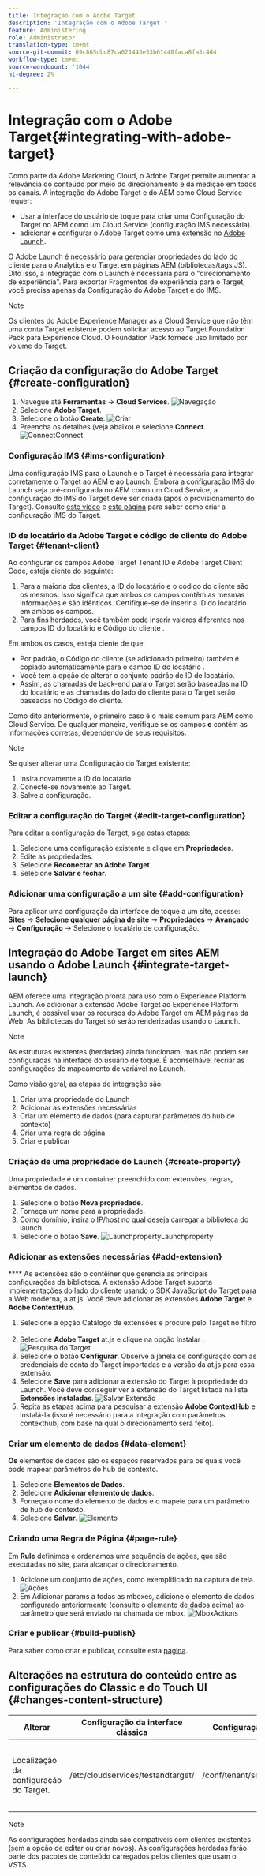 ```yaml
---
title: Integração com o Adobe Target
description: 'Integração com o Adobe Target '
feature: Administering
role: Administrator
translation-type: tm+mt
source-git-commit: 69c865dbc87ca021443e53b61440faca8fa3c4d4
workflow-type: tm+mt
source-wordcount: '1044'
ht-degree: 2%

---
```



# Integração com o Adobe Target{#integrating-with-adobe-target}

Como parte da Adobe Marketing Cloud, o Adobe Target permite aumentar a relevância do conteúdo por meio do direcionamento e da medição em todos os canais. A integração do Adobe Target e do AEM como Cloud Service requer:

* Usar a interface do usuário de toque para criar uma Configuração do Target no AEM como um Cloud Service (configuração IMS necessária).
* adicionar e configurar o Adobe Target como uma extensão no [Adobe Launch](https://docs.adobe.com/content/help/en/launch/using/intro/get-started/quick-start.html).

O Adobe Launch é necessário para gerenciar propriedades do lado do cliente para o Analytics e o Target em páginas AEM (bibliotecas/tags JS). Dito isso, a integração com o Launch é necessária para o &quot;direcionamento de experiência&quot;. Para exportar Fragmentos de experiência para o Target, você precisa apenas da Configuração do Adobe Target e do IMS.

>[!NOTE]
>
>Os clientes do Adobe Experience Manager as a Cloud Service que não têm uma conta Target existente podem solicitar acesso ao Target Foundation Pack para Experience Cloud. O Foundation Pack fornece uso limitado por volume do Target.

## Criação da configuração do Adobe Target {#create-configuration}

1. Navegue até **Ferramentas** → **Cloud Services**.
   ![](assets/cloudservice1.png "Navegação")
2. Selecione **Adobe Target**.
3. Selecione o botão **Create**.
   ![](assets/tenant1.png "Criar")
4. Preencha os detalhes (veja abaixo) e selecione **Connect**.
   ![](assets/open_screen1.png "ConnectConnect")

### Configuração IMS {#ims-configuration}

Uma configuração IMS para o Launch e o Target é necessária para integrar corretamente o Target ao AEM e ao Launch. Embora a configuração IMS do Launch seja pré-configurada no AEM como um Cloud Service, a configuração do IMS do Target deve ser criada (após o provisionamento do Target). Consulte [este vídeo](https://helpx.adobe.com/experience-manager/kt/sites/using/aem-sites-target-standard-technical-video-understand.html) e [esta página](https://docs.adobe.com/content/help/en/experience-manager-65/administering/integration/integration-ims-adobe-io.html) para saber como criar a configuração IMS do Target.

### ID de locatário da Adobe Target e código de cliente do Adobe Target {#tenant-client}

Ao configurar os campos Adobe Target Tenant ID e Adobe Target Client Code, esteja ciente do seguinte:

1. Para a maioria dos clientes, a ID do locatário e o código do cliente são os mesmos. Isso significa que ambos os campos contêm as mesmas informações e são idênticos. Certifique-se de inserir a ID do locatário em ambos os campos.
2. Para fins herdados, você também pode inserir valores diferentes nos campos ID do locatário e Código do cliente .

Em ambos os casos, esteja ciente de que:

* Por padrão, o Código do cliente (se adicionado primeiro) também é copiado automaticamente para o campo ID do locatário .
* Você tem a opção de alterar o conjunto padrão de ID de locatário.
* Assim, as chamadas de back-end para o Target serão baseadas na ID do locatário e as chamadas do lado do cliente para o Target serão baseadas no Código do cliente.

Como dito anteriormente, o primeiro caso é o mais comum para AEM como Cloud Service. De qualquer maneira, verifique se os campos **e** contêm as informações corretas, dependendo de seus requisitos.

>[!NOTE]
>
> Se quiser alterar uma Configuração do Target existente:
>
> 1. Insira novamente a ID do locatário.
> 2. Conecte-se novamente ao Target.
> 3. Salve a configuração.


### Editar a configuração do Target {#edit-target-configuration}

Para editar a configuração do Target, siga estas etapas:

1. Selecione uma configuração existente e clique em **Propriedades**.
2. Edite as propriedades.
3. Selecione **Reconectar ao Adobe Target**.
4. Selecione **Salvar e fechar**.

### Adicionar uma configuração a um site {#add-configuration}

Para aplicar uma configuração da interface de toque a um site, acesse: **Sites** → **Selecione qualquer página de site** → **Propriedades** → **Avançado** → **Configuração** → Selecione o locatário de configuração.

## Integração do Adobe Target em sites AEM usando o Adobe Launch {#integrate-target-launch}

AEM oferece uma integração pronta para uso com o Experience Platform Launch. Ao adicionar a extensão Adobe Target ao Experience Platform Launch, é possível usar os recursos do Adobe Target em AEM páginas da Web. As bibliotecas do Target só serão renderizadas usando o Launch.

>[!NOTE]
>
>As estruturas existentes (herdadas) ainda funcionam, mas não podem ser configuradas na interface do usuário de toque. É aconselhável recriar as configurações de mapeamento de variável no Launch.

Como visão geral, as etapas de integração são:

1. Criar uma propriedade do Launch
2. Adicionar as extensões necessárias
3. Criar um elemento de dados (para capturar parâmetros do hub de contexto)
4. Criar uma regra de página
5. Criar e publicar

### Criação de uma propriedade do Launch {#create-property}

Uma propriedade é um container preenchido com extensões, regras, elementos de dados.

1. Selecione o botão **Nova propriedade**.
2. Forneça um nome para a propriedade.
3. Como domínio, insira o IP/host no qual deseja carregar a biblioteca do launch.
4. Selecione o botão **Save**.
   ![](assets/properties_newproperty1.png "LaunchpropertyLaunchproperty")

### Adicionar as extensões necessárias {#add-extension}

**** As extensões são o contêiner que gerencia as principais configurações da biblioteca. A extensão Adobe Target suporta implementações do lado do cliente usando o SDK JavaScript do Target para a Web moderna, a at.js. Você deve adicionar as extensões **Adobe Target** e **Adobe ContextHub**.

1. Selecione a opção Catálogo de extensões e procure pelo Target no filtro .
2. Selecione **Adobe Target** at.js e clique na opção Instalar .
   ![Pesquisa do Target ](assets/search_ext1.png "SearchTarget")
3. Selecione o botão **Configurar**. Observe a janela de configuração com as credenciais de conta do Target importadas e a versão da at.js para essa extensão.
4. Selecione **Save** para adicionar a extensão do Target à propriedade do Launch. Você deve conseguir ver a extensão do Target listada na lista **Extensões instaladas**.
   ![Salvar Extensão ](assets/configure_extension1.png "ExtensionSave")
5. Repita as etapas acima para pesquisar a extensão **Adobe ContextHub** e instalá-la (isso é necessário para a integração com parâmetros contexthub, com base na qual o direcionamento será feito).

### Criar um elemento de dados {#data-element}

**Os** elementos de dados são os espaços reservados para os quais você pode mapear parâmetros do hub de contexto.

1. Selecione **Elementos de Dados**.
2. Selecione **Adicionar elemento de dados**.
3. Forneça o nome do elemento de dados e o mapeie para um parâmetro de hub de contexto.
4. Selecione **Salvar**.
   ![Elemento ](assets/data_elem1.png "de dados")

### Criando uma Regra de Página {#page-rule}

Em **Rule** definimos e ordenamos uma sequência de ações, que são executadas no site, para alcançar o direcionamento.

1. Adicione um conjunto de ações, como exemplificado na captura de tela.
   ![](assets/rules1.png "Ações")
2. Em Adicionar params a todas as mboxes, adicione o elemento de dados configurado anteriormente (consulte o elemento de dados acima) ao parâmetro que será enviado na chamada de mbox.
   ![](assets/map_data1.png "MboxActions")

### Criar e publicar {#build-publish}

Para saber como criar e publicar, consulte esta [página](https://docs.adobe.com/content/help/en/experience-manager-learn/aem-target-tutorial/aem-target-implementation/using-launch-adobe-io.html).

## Alterações na estrutura do conteúdo entre as configurações do Classic e do Touch UI {#changes-content-structure}

| **Alterar** | **Configuração da interface clássica** | **Configuração da interface de toque** | **Consequências** |
|---|---|---|---|
| Localização da configuração do Target. | /etc/cloudservices/testandtarget/ | /conf/tenant/settings/cloudservices/target | Anteriormente, várias configurações estavam presentes em /etc/cloudservices/testandtarget, mas agora uma única configuração está presente em um locatário. |

>[!NOTE]
>
>As configurações herdadas ainda são compatíveis com clientes existentes (sem a opção de editar ou criar novos). As configurações herdadas farão parte dos pacotes de conteúdo carregados pelos clientes que usam o VSTS.
